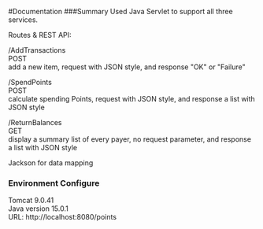 #Documentation
###Summary
Used Java Servlet to support all three services.
  
Routes & REST API:
  
/AddTransactions   
POST  
add a new item, request with JSON style, and response "OK" or "Failure"

/SpendPoints   
POST  
calculate spending Points, request with JSON style, and response a list with JSON style

/ReturnBalances  
GET   
display a summary list of every payer, no request parameter, and response a list with JSON style


Jackson for data mapping

### Environment Configure
Tomcat 9.0.41  
Java version 15.0.1  
URL: http://localhost:8080/points